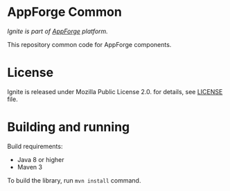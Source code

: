 # AppForge Common

*Ignite is part of [AppForge](https://github.com/bitshifted/appforge) platform.*

This repository common code for AppForge components.

# License

Ignite is released under Mozilla Public License 2.0. for details, see [LICENSE](./LICENSE) file.

# Building and running

Build requirements:

* Java 8 or higher
* Maven 3

To build the library, run `mvn install` command.

